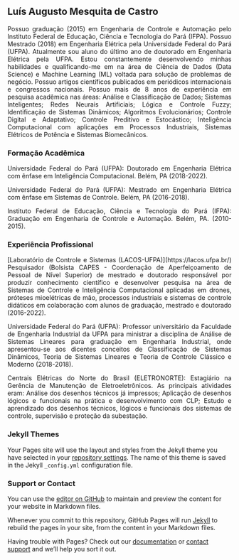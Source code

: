 ## Luís Augusto Mesquita de Castro

<p align = 'justify' >
Possuo graduação (2015) em Engenharia de Controle e Automação pelo Instituto Federal de Educação, Ciência e Tecnologia do Pará (IFPA). Possuo Mestrado (2018) em Engenharia Elétrica pela Universidade Federal do Pará (UFPA). Atualmente sou aluno do último ano de doutorado em Engenharia Elétrica pela UFPA. Estou constantemente desenvolvendo minhas habilidades e qualificando-me em na área de Ciência de Dados (Data Science) e Machine Learning (ML) voltada para solução de problemas de negócio. Possuo artigos científicos publicados em periódicos internacionais e congressos nacionais. Possuo mais de 8 anos de experiência em pesquisa acadêmica nas áreas: Análise e Classificação de Dados; Sistemas Inteligentes; Redes Neurais Artificiais; Lógica e Controle Fuzzy; Identificação de Sistemas Dinâmicos; Algoritmos Evolucionários; Controle Digital e Adaptativo; Controle Preditivo e Estocástico; Inteligência Computacional com aplicações em Processos Industriais, Sistemas Elétricos de Potência e Sistemas Biomecânicos.</p>

### Formação Acadêmica

<p align = 'justify' >
Universidade Federal do Pará (UFPA): Doutorado em Engenharia Elétrica com ênfase em Inteligência Computacional. Belém, PA (2018-2022).</p>

<p align = 'justify' >
Universidade Federal do Pará (UFPA): Mestrado em Engenharia Elétrica com ênfase em Sistemas de Controle. Belém, PA (2016-2018).</p>

<p align = 'justify' >
Instituto Federal de Educação, Ciência e Tecnologia do Pará (IFPA): Graduação em Engenharia de Controle e Automação. Belém, PA. (2010-2015).</p>

### Experiência Profissional

<p align = 'justify' >
[Laboratório de Controle e Sistemas (LACOS-UFPA)](https://lacos.ufpa.br/) Pesquisador (Bolsista CAPES - Coordenação de Aperfeiçoamento de Pessoal de Nível Superior) de mestrado e doutorado responsável por produzir conhecimento científico e desenvolver pesquisa na área de Sistemas de Controle e Inteligência Computacional aplicadas em drones, próteses mioelétricas de mão, processos industriais e sistemas de controle didáticos em colaboração com alunos de graduação, mestrado e doutorado (2016-2022).</p>

<p align = 'justify' >
Universidade Federal do Pará (UFPA): Professor universitário da Faculdade de Engenharia Industrial da UFPA para ministrar a disciplina de Análise de Sistemas Lineares para graduação em Engenharia Industrial, onde apresentou-se aos dicentes conceitos de Classificação de Sistemas Dinâmicos, Teoria de Sistemas Lineares e Teoria de Controle Clássico e Moderno (2018-2018).</p>

<p align = 'justify' >
Centrais Elétricas do Norte do Brasil (ELETRONORTE): Estagiário na Gerência de Manutenção de Eletroeletrônicos. As principais atividades eram: Análise dos desenhos técnicos já impressos; Aplicação de desenhos lógicos e funcionais na prática e desenvolvimento com CLP; Estudo e aprendizado dos desenhos técnicos, lógicos e funcionais dos sistemas de controle, supervisão e proteção da subestação.</p>

### Jekyll Themes

Your Pages site will use the layout and styles from the Jekyll theme you have selected in your [repository settings](https://github.com/Radamantus/radamantus.github.io/settings/pages). The name of this theme is saved in the Jekyll `_config.yml` configuration file.

### Support or Contact

You can use the [editor on GitHub](https://github.com/Radamantus/radamantus.github.io/edit/main/README.md) to maintain and preview the content for your website in Markdown files.

Whenever you commit to this repository, GitHub Pages will run [Jekyll](https://jekyllrb.com/) to rebuild the pages in your site, from the content in your Markdown files.

Having trouble with Pages? Check out our [documentation](https://docs.github.com/categories/github-pages-basics/) or [contact support](https://support.github.com/contact) and we’ll help you sort it out.
